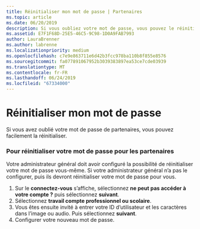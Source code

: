 ```yaml
---
title: Réinitialiser mon mot de passe | Partenaires
ms.topic: article
ms.date: 06/20/2019
description: Si vous oubliez votre mot de passe, vous pouvez le réinitialiser.
ms.assetid: E7F1F68D-25E5-46C5-9C98-1D0A9FAB7993
author: LauraBrenner
ms.author: labrenne
ms.localizationpriority: medium
ms.openlocfilehash: c7e9e863711e6d42b3fcc978ba110b8f855e8576
ms.sourcegitcommit: fa077891067952b3039383897ea53ce7cde03939
ms.translationtype: MT
ms.contentlocale: fr-FR
ms.lasthandoff: 06/24/2019
ms.locfileid: "67334000"
---
```

# <a name="reset-my-password"></a>Réinitialiser mon mot de passe

Si vous avez oublié votre mot de passe de partenaires, vous pouvez facilement la réinitialiser.

### <a name="to-reset-your-password-to-partner-center"></a>Pour réinitialiser votre mot de passe pour les partenaires

Votre administrateur général doit avoir configuré la possibilité de réinitialiser votre mot de passe vous-même. Si votre administrateur général n’a pas le configurer, puis ils devront réinitialiser votre mot de passe pour vous. 

1. Sur le **connectez-vous** s’affiche, sélectionnez **ne peut pas accéder à votre compte ?** puis sélectionnez **suivant**.
2. Sélectionnez **travail compte professionnel ou scolaire**.
3. Vous êtes ensuite invité à entrer votre ID d’utilisateur et les caractères dans l’image ou audio. Puis sélectionnez **suivant**.
4. Configurer votre nouveau mot de passe.
